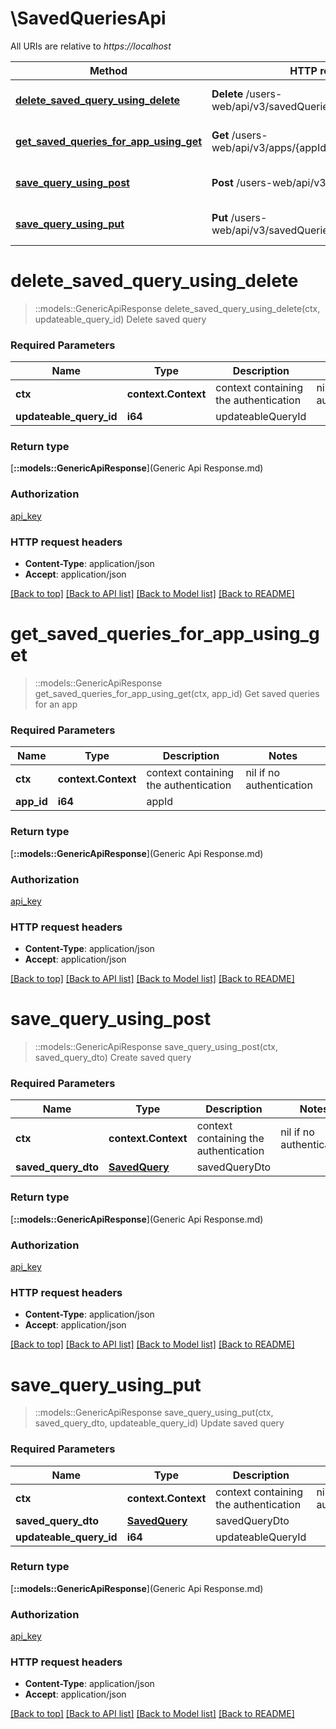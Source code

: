 # \SavedQueriesApi

All URIs are relative to *https://localhost*

Method | HTTP request | Description
------------- | ------------- | -------------
[**delete_saved_query_using_delete**](SavedQueriesApi.md#delete_saved_query_using_delete) | **Delete** /users-web/api/v3/savedQueries/{updateableQueryId} | Delete saved query
[**get_saved_queries_for_app_using_get**](SavedQueriesApi.md#get_saved_queries_for_app_using_get) | **Get** /users-web/api/v3/apps/{appId}/savedQueries | Get saved queries for an app
[**save_query_using_post**](SavedQueriesApi.md#save_query_using_post) | **Post** /users-web/api/v3/savedQueries | Create saved query
[**save_query_using_put**](SavedQueriesApi.md#save_query_using_put) | **Put** /users-web/api/v3/savedQueries/{updateableQueryId} | Update saved query


# **delete_saved_query_using_delete**
> ::models::GenericApiResponse delete_saved_query_using_delete(ctx, updateable_query_id)
Delete saved query

### Required Parameters

Name | Type | Description  | Notes
------------- | ------------- | ------------- | -------------
 **ctx** | **context.Context** | context containing the authentication | nil if no authentication
  **updateable_query_id** | **i64**| updateableQueryId | 

### Return type

[**::models::GenericApiResponse**](Generic Api Response.md)

### Authorization

[api_key](../README.md#api_key)

### HTTP request headers

 - **Content-Type**: application/json
 - **Accept**: application/json

[[Back to top]](#) [[Back to API list]](../README.md#documentation-for-api-endpoints) [[Back to Model list]](../README.md#documentation-for-models) [[Back to README]](../README.md)

# **get_saved_queries_for_app_using_get**
> ::models::GenericApiResponse get_saved_queries_for_app_using_get(ctx, app_id)
Get saved queries for an app

### Required Parameters

Name | Type | Description  | Notes
------------- | ------------- | ------------- | -------------
 **ctx** | **context.Context** | context containing the authentication | nil if no authentication
  **app_id** | **i64**| appId | 

### Return type

[**::models::GenericApiResponse**](Generic Api Response.md)

### Authorization

[api_key](../README.md#api_key)

### HTTP request headers

 - **Content-Type**: application/json
 - **Accept**: application/json

[[Back to top]](#) [[Back to API list]](../README.md#documentation-for-api-endpoints) [[Back to Model list]](../README.md#documentation-for-models) [[Back to README]](../README.md)

# **save_query_using_post**
> ::models::GenericApiResponse save_query_using_post(ctx, saved_query_dto)
Create saved query

### Required Parameters

Name | Type | Description  | Notes
------------- | ------------- | ------------- | -------------
 **ctx** | **context.Context** | context containing the authentication | nil if no authentication
  **saved_query_dto** | [**SavedQuery**](SavedQuery.md)| savedQueryDto | 

### Return type

[**::models::GenericApiResponse**](Generic Api Response.md)

### Authorization

[api_key](../README.md#api_key)

### HTTP request headers

 - **Content-Type**: application/json
 - **Accept**: application/json

[[Back to top]](#) [[Back to API list]](../README.md#documentation-for-api-endpoints) [[Back to Model list]](../README.md#documentation-for-models) [[Back to README]](../README.md)

# **save_query_using_put**
> ::models::GenericApiResponse save_query_using_put(ctx, saved_query_dto, updateable_query_id)
Update saved query

### Required Parameters

Name | Type | Description  | Notes
------------- | ------------- | ------------- | -------------
 **ctx** | **context.Context** | context containing the authentication | nil if no authentication
  **saved_query_dto** | [**SavedQuery**](SavedQuery.md)| savedQueryDto | 
  **updateable_query_id** | **i64**| updateableQueryId | 

### Return type

[**::models::GenericApiResponse**](Generic Api Response.md)

### Authorization

[api_key](../README.md#api_key)

### HTTP request headers

 - **Content-Type**: application/json
 - **Accept**: application/json

[[Back to top]](#) [[Back to API list]](../README.md#documentation-for-api-endpoints) [[Back to Model list]](../README.md#documentation-for-models) [[Back to README]](../README.md)

